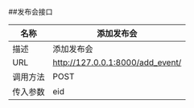 ##发布会接口

|名称		|添加发布会
|-----------|----------
|描述		|添加发布会
|URL		|http://127.0.0.1:8000/add_event/
|调用方法	|POST
|传入参数	|eid

